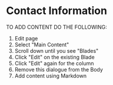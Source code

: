 # Contact Information

TO ADD CONTENT DO THE FOLLOWING:

1. Edit page
1. Select "Main Content"
1. Scroll down until you see "Blades"
1. Click "Edit" on the existing Blade
1. Click "Edit" again for the column
1. Remove this dialogue from the Body
1. Add content using Markdown
